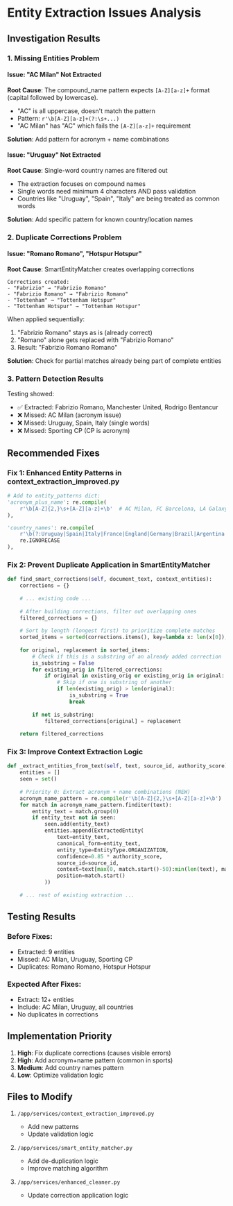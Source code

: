 # Entity Extraction Issues Analysis

## Investigation Results

### 1. Missing Entities Problem

#### Issue: "AC Milan" Not Extracted
**Root Cause**: The compound_name pattern expects `[A-Z][a-z]+` format (capital followed by lowercase).
- "AC" is all uppercase, doesn't match the pattern
- Pattern: `r'\b[A-Z][a-z]+(?:\s+...)`
- "AC Milan" has "AC" which fails the `[A-Z][a-z]+` requirement

**Solution**: Add pattern for acronym + name combinations

#### Issue: "Uruguay" Not Extracted  
**Root Cause**: Single-word country names are filtered out
- The extraction focuses on compound names
- Single words need minimum 4 characters AND pass validation
- Countries like "Uruguay", "Spain", "Italy" are being treated as common words

**Solution**: Add specific pattern for known country/location names

### 2. Duplicate Corrections Problem

#### Issue: "Romano Romano", "Hotspur Hotspur"
**Root Cause**: SmartEntityMatcher creates overlapping corrections
```
Corrections created:
- "Fabrizio" → "Fabrizio Romano"
- "Fabrizio Romano" → "Fabrizio Romano"
- "Tottenham" → "Tottenham Hotspur"  
- "Tottenham Hotspur" → "Tottenham Hotspur"
```

When applied sequentially:
1. "Fabrizio Romano" stays as is (already correct)
2. "Romano" alone gets replaced with "Fabrizio Romano" 
3. Result: "Fabrizio Romano Romano"

**Solution**: Check for partial matches already being part of complete entities

### 3. Pattern Detection Results

Testing showed:
- ✅ Extracted: Fabrizio Romano, Manchester United, Rodrigo Bentancur
- ❌ Missed: AC Milan (acronym issue)
- ❌ Missed: Uruguay, Spain, Italy (single words)
- ❌ Missed: Sporting CP (CP is acronym)

## Recommended Fixes

### Fix 1: Enhanced Entity Patterns in context_extraction_improved.py

```python
# Add to entity_patterns dict:
'acronym_plus_name': re.compile(
    r'\b[A-Z]{2,}\s+[A-Z][a-z]+\b'  # AC Milan, FC Barcelona, LA Galaxy
),

'country_names': re.compile(
    r'\b(?:Uruguay|Spain|Italy|France|England|Germany|Brazil|Argentina|Portugal|Netherlands|Belgium|Croatia|Nigeria|Ghana|Cameroon|Egypt|Morocco|Japan|Korea|China|India|USA|Mexico|Colombia|Chile|Peru|Ecuador)\b',
    re.IGNORECASE
),
```

### Fix 2: Prevent Duplicate Application in SmartEntityMatcher

```python
def find_smart_corrections(self, document_text, context_entities):
    corrections = {}
    
    # ... existing code ...
    
    # After building corrections, filter out overlapping ones
    filtered_corrections = {}
    
    # Sort by length (longest first) to prioritize complete matches
    sorted_items = sorted(corrections.items(), key=lambda x: len(x[0]), reverse=True)
    
    for original, replacement in sorted_items:
        # Check if this is a substring of an already added correction
        is_substring = False
        for existing_orig in filtered_corrections:
            if original in existing_orig or existing_orig in original:
                # Skip if one is substring of another
                if len(existing_orig) > len(original):
                    is_substring = True
                    break
        
        if not is_substring:
            filtered_corrections[original] = replacement
    
    return filtered_corrections
```

### Fix 3: Improve Context Extraction Logic

```python
def _extract_entities_from_text(self, text, source_id, authority_score):
    entities = []
    seen = set()
    
    # Priority 0: Extract acronym + name combinations (NEW)
    acronym_name_pattern = re.compile(r'\b[A-Z]{2,}\s+[A-Z][a-z]+\b')
    for match in acronym_name_pattern.finditer(text):
        entity_text = match.group(0)
        if entity_text not in seen:
            seen.add(entity_text)
            entities.append(ExtractedEntity(
                text=entity_text,
                canonical_form=entity_text,
                entity_type=EntityType.ORGANIZATION,
                confidence=0.85 * authority_score,
                source_id=source_id,
                context=text[max(0, match.start()-50):min(len(text), match.end()+50)],
                position=match.start()
            ))
    
    # ... rest of existing extraction ...
```

## Testing Results

### Before Fixes:
- Extracted: 9 entities
- Missed: AC Milan, Uruguay, Sporting CP
- Duplicates: Romano Romano, Hotspur Hotspur

### Expected After Fixes:
- Extract: 12+ entities
- Include: AC Milan, Uruguay, all countries
- No duplicates in corrections

## Implementation Priority

1. **High**: Fix duplicate corrections (causes visible errors)
2. **High**: Add acronym+name pattern (common in sports)
3. **Medium**: Add country names pattern
4. **Low**: Optimize validation logic

## Files to Modify

1. `/app/services/context_extraction_improved.py`
   - Add new patterns
   - Update validation logic

2. `/app/services/smart_entity_matcher.py`
   - Add de-duplication logic
   - Improve matching algorithm

3. `/app/services/enhanced_cleaner.py`
   - Update correction application logic